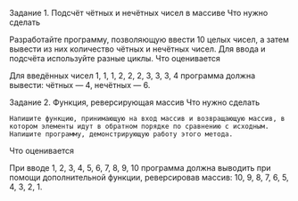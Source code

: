 Задание 1. Подсчёт чётных и нечётных чисел в массиве
Что нужно сделать

Разработайте программу, позволяющую ввести 10 целых чисел, а затем вывести из них количество чётных и нечётных чисел. Для ввода и подсчёта используйте разные циклы.
Что оценивается

Для введённых чисел 1, 1, 1, 2, 2, 2, 3, 3, 3, 4 программа должна вывести: чётных — 4, нечётных — 6.


Задание 2. Функция, реверсирующая массив
Что нужно сделать

    Напишите функцию, принимающую на вход массив и возвращающую массив, в котором элементы идут в обратном порядке по сравнению с исходным.
    Напишите программу, демонстрирующую работу этого метода.

Что оценивается

При вводе 1, 2, 3, 4, 5, 6, 7, 8, 9, 10 программа должна выводить при помощи дополнительной функции, реверсировав массив: 10, 9, 8, 7, 6, 5, 4, 3, 2, 1.